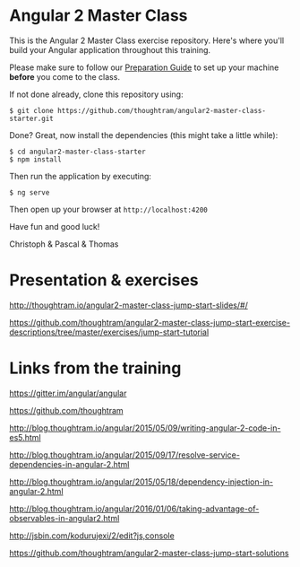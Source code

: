 # Angular 2 Master Class

This is the Angular 2 Master Class exercise repository. Here's where you'll build your Angular application throughout this training.

Please make sure to follow our [Preparation Guide](http://thoughtram.io/prepare-for-your-training.html) to set up your machine **before** you come to the class.

If not done already, clone this repository using:

```
$ git clone https://github.com/thoughtram/angular2-master-class-starter.git
```

Done? Great, now install the dependencies (this might take a little while):

```
$ cd angular2-master-class-starter
$ npm install
```

Then run the application by executing:

```
$ ng serve
```

Then open up your browser at `http://localhost:4200`

Have fun and good luck!

Christoph & Pascal & Thomas

# Presentation & exercises

http://thoughtram.io/angular2-master-class-jump-start-slides/#/

https://github.com/thoughtram/angular2-master-class-jump-start-exercise-descriptions/tree/master/exercises/jump-start-tutorial

# Links from the training

https://gitter.im/angular/angular

https://github.com/thoughtram

http://blog.thoughtram.io/angular/2015/05/09/writing-angular-2-code-in-es5.html

http://blog.thoughtram.io/angular/2015/09/17/resolve-service-dependencies-in-angular-2.html

http://blog.thoughtram.io/angular/2015/05/18/dependency-injection-in-angular-2.html

http://blog.thoughtram.io/angular/2016/01/06/taking-advantage-of-observables-in-angular2.html

http://jsbin.com/kodurujexi/2/edit?js,console

https://github.com/thoughtram/angular2-master-class-jump-start-solutions
